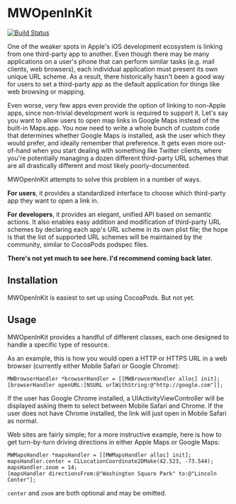 MWOpenInKit
=========
[![Build Status](https://travis-ci.org/lazerwalker/MWOpenInKit.png)](https://travis-ci.org/lazerwalker/MWOpenInKit)

One of the weaker spots in Apple's iOS development ecosystem is linking from one third-party app to another. Even though there may be many applications on a user's phone that can perform similar tasks (e.g. mail clients, web browsers), each individual application must present its own unique URL scheme. As a result, there historically hasn't been a good way for users to set a third-party app as the default application for things like web browsing or mapping.

Even worse, very few apps even provide the option of linking to non-Apple apps, since non-trivial development work is required to support it. Let's say you want to allow users to open map links in Google Maps instead of the built-in Maps.app. You now need to write a whole bunch of custom code that determines whether Google Maps is installed, ask the user which they would prefer, and ideally remember that preference. It gets even more out-of-hand when you start dealing with something like Twitter clients, where you're potentially managing a dozen different third-party URL schemes that are all drastically different and most likely poorly-documented.

MWOpenInKit attempts to solve this problem in a number of ways.

**For users**, it provides a standardized interface to choose which third-party app they want to open a link in.

**For developers**, it provides an elegant, unified API based on semantic actions. It also enables easy addition and modification of third-party URL schemes by declaring each app's URL scheme in its own plist file; the hope is that the list of supported URL schemes will be maintained by the community, similar to CocoaPods podspec files.


**There's not yet much to see here. I'd recommend coming back later.**


Installation
------------
MWOpenInKit is easiest to set up using CocoaPods. But not yet.


Usage
-----
MWOpenInKit provides a handful of different classes, each one designed to handle a specific type of resource.

As an example, this is how you would open a HTTP or HTTPS URL in a web browser (currently either Mobile Safari or Google Chrome):

    MWBrowserHandler *browserHandler = [[MWBrowserHandler alloc] init];
    [browserHandler openURL:[NSURL urlWithString:@"http://google.com"]];

If the user has Google Chrome installed, a UIActivityViewController will be displayed asking them to select between Mobile Safari and Chrome. If the user does not have Chrome installed, the link will just open in Mobile Safari as normal.

Web sites are fairly simple; for a more instructive example, here is how to get turn-by-turn driving directions in either Apple Maps or Google Maps:

    MWMapsHandler *mapsHandler = [[MWMapsHandler alloc] init];
    mapsHandler.center = CLLocationCoordinate2DMake(42.523, -73.544);
    mapsHandler.zoom = 14;
    [mapsHandler directionsFrom:@"Washington Square Park" to:@"Lincoln Center"];

`center` and `zoom` are both optional and may be omitted.